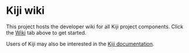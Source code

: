 Kiji wiki
=========

This project hosts the developer wiki for all Kiji project components. Click the
[Wiki](https://github.com/kijiproject/wiki/wiki) tab above to get started.

Users of Kiji may also be interested in the [Kiji documentation](http://docs.kiji.org).
